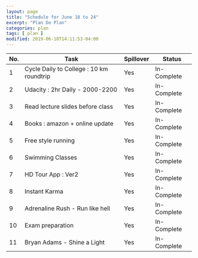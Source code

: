 ```yaml
---
layout: page
title: "Schedule for June 18 to 24"
excerpt: "Plan Do Plan"
categories: plan
tags: [ plan ]
modified: 2019-06-18T14:11:53-04:00
---
```


| No. | Task | Spillover | Status |
|-------|--------|---------|---------|
| 1 | Cycle Daily to College : 10 km roundtrip | Yes | In-Complete |
| 2 | Udacity : 2hr Daily - 2000-2200 |  Yes | In-Complete |
| 3 | Read lecture slides before class | Yes | In-Complete |
| 4 | Books : amazon + online update | Yes | In-Complete |
| 5 | Free style running |  Yes | In-Complete |
| 6 | Swimming Classes | Yes | In-Complete |
| 7 | HD Tour App : Ver2 | Yes | In-Complete |
| 8 | Instant Karma | Yes | In-Complete |
| 9 | Adrenaline Rush - Run like hell | Yes | In-Complete |
| 10 | Exam preparation |  Yes | In-Complete |
| 11 | Bryan Adams - Shine a Light | Yes | In-Complete |
